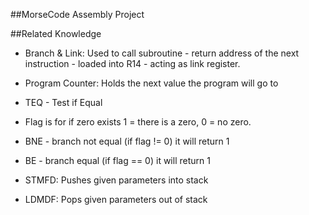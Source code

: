 ##MorseCode Assembly Project

##Related Knowledge

- Branch & Link: Used to call subroutine - return address of the next instruction - loaded into R14 - acting as link register.

- Program Counter: Holds the next value the program will go to

- TEQ - Test if Equal

- Flag is for if zero exists 1 = there is a zero, 0 = no zero.

- BNE - branch not equal (if flag != 0) it will return 1

- BE - branch equal (if flag == 0) it will return 1

- STMFD: Pushes given parameters into stack

- LDMDF: Pops given parameters out of stack

